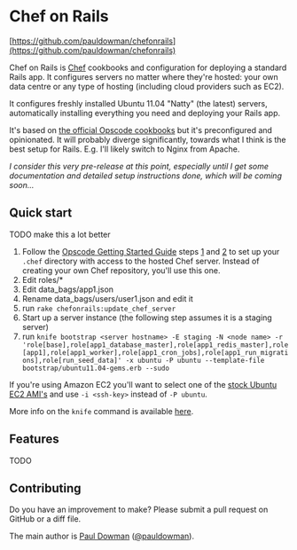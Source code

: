 Chef on Rails
=============

[https://github.com/pauldowman/chefonrails](https://github.com/pauldowman/chefonrails)

Chef on Rails is [Chef](http://www.opscode.com/chef/) cookbooks and
configuration for deploying a standard Rails app. It configures servers no
matter where they're hosted: your own data centre or any type of hosting
(including cloud providers such as EC2).

It configures freshly installed Ubuntu 11.04 "Natty" (the latest) servers,
automatically installing everything you need and deploying your Rails app.

It's based on [the official Opscode
cookbooks](https://github.com/opscode/cookbooks) but it's preconfigured and
opinionated. It will probably diverge significantly, towards what I think is
the best setup for Rails. E.g. I'll likely switch to Nginx from Apache.

_I consider this very pre-release at this point, especially until I get some
documentation and detailed setup instructions done, which will be coming
soon..._


Quick start
-----------

TODO make this a lot better

1. Follow the [Opscode Getting Started Guide](http://help.opscode.com/kb/start) steps [1](http://help.opscode.com/kb/start/1-system-requirements-dependencies) and [2](http://help.opscode.com/kb/start/2-setting-up-your-user-environment) to set up your `.chef` directory with access to the hosted Chef server. Instead of creating your own Chef repository, you'll use this one.
1. Edit roles/*
1. Edit data_bags/app1.json
1. Rename data_bags/users/user1.json and edit it
1. run `rake chefonrails:update_chef_server`
1. Start up a server instance (the following step assumes it is a staging server)
1. run `knife bootstrap <server hostname> -E staging -N <node name> -r 'role[base],role[app1_database_master],role[app1_redis_master],role[app1],role[app1_worker],role[app1_cron_jobs],role[app1_run_migrations],role[run_seed_data]' -x ubuntu -P ubuntu --template-file bootstrap/ubuntu11.04-gems.erb --sudo`

If you're using Amazon EC2 you'll want to select one of the [stock Ubuntu EC2
AMI's](http://uec-images.ubuntu.com/releases/11.04/release/) and use `-i <ssh-key>` instead of `-P ubuntu`.

More info on the `knife` command is available [here](http://help.opscode.com/kb/knife/knife-bootstrap).


Features
--------

TODO


Contributing
------------

Do you have an improvement to make? Please submit a pull request on GitHub or a
diff file.

The main author is [Paul Dowman](http://pauldowman.com/about) ([@pauldowman](http://twitter.com/pauldowman)).


